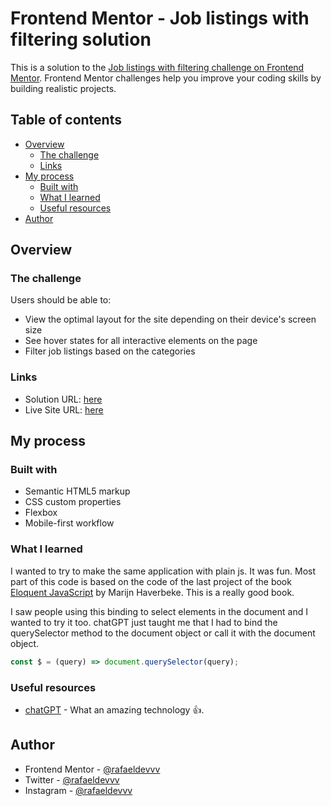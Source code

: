 # Frontend Mentor - Job listings with filtering solution

This is a solution to the [Job listings with filtering challenge on Frontend Mentor](https://www.frontendmentor.io/challenges/job-listings-with-filtering-ivstIPCt). Frontend Mentor challenges help you improve your coding skills by building realistic projects.

## Table of contents

- [Overview](#overview)
  - [The challenge](#the-challenge)
  - [Links](#links)
- [My process](#my-process)
  - [Built with](#built-with)
  - [What I learned](#what-i-learned)
  - [Useful resources](#useful-resources)
- [Author](#author)

## Overview

### The challenge

Users should be able to:

- View the optimal layout for the site depending on their device's screen size
- See hover states for all interactive elements on the page
- Filter job listings based on the categories

### Links

- Solution URL: [here](https://github.com/rafaeldevvv/job-listings-challenge-with-plain-js)
- Live Site URL: [here](https://rafaeldevvv.github.io/job-listings-challenge-with-plain-js/)

## My process

### Built with

- Semantic HTML5 markup
- CSS custom properties
- Flexbox
- Mobile-first workflow

### What I learned

I wanted to try to make the same application with plain js. It was fun. Most part of this code is based on the code of the last project of the book [Eloquent JavaScript](https://eloquentjavascript.net/) by Marijn Haverbeke. This is a really good book.

I saw people using this binding to select elements in the document and I wanted to try it too. chatGPT just taught me that I had to bind the querySelector method to the document object or call it with the document object.

```js
const $ = (query) => document.querySelector(query);
```

### Useful resources

- [chatGPT](https://chat.openai.com/chat) - What an amazing technology 👍.

## Author

- Frontend Mentor - [@rafaeldevvv](https://www.frontendmentor.io/profile/rafaeldevvv)
- Twitter - [@rafaeldevvv](https://www.twitter.com/rafaeldevvv)
- Instagram - [@rafaeldevvv](https://www.instagram.com/rafaeldevvv)
